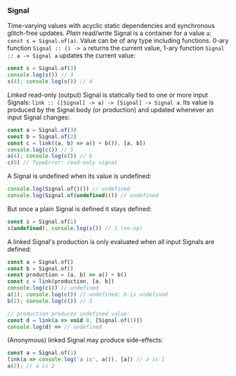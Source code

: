 ### Signal

Time-varying values with acyclic static dependencies and synchronous glitch-free updates. *Plain* read/write Signal is a container for a value `a`: `const s = Signal.of(a)`. Value can be of any type including functions. 0-ary function `Signal :: () -> a` returns the current value, 1-ary function `Signal :: a -> Signal a` updates the current value:

```javascript
const s = Signal.of(3)
console.log(s()) // 3
s(4); console.log(s()) // 4
```

*Linked* read-only (output) Signal is statically tied to one or more input Signals: `link :: ([Signal] -> a) -> [Signal] -> Signal a`. Its value is produced by the Signal body (or production) and updated whenever an input Signal changes:

```javascript
const a = Signal.of(3)
const b = Signal.of(2)
const c = link((a, b) => a() + b()), [a, b])
console.log(c()) // 5
a(4); console.log(c()) // 6
c(0) // TypeError: read-only signal
```

A Signal is undefined when its value is undefined:

```javascript
console.log(Signal.of()()) // undefined
console.log(Signal.of(undefined)()) // undefined
```

But once a plain Signal is defined it stays defined:

```javascript
const s = Signal.of(1)
s(undefined); console.log(s()) // 1 (no-op)
```

A linked Signal's production is only evaluated when all input Signals are defined:

```javascript
const a = Signal.of()
const b = Signal.of()
const production = (a, b) => a() + b()
const c = link(production, [a, b])
console.log(c()) // undefined
a(1); console.log(c()) // undefined; b is undefined
b(2); console.log(c()) // 3

// production produces undefined value:
const d = link(a => void 0, [Signal.of(1)])
console.log(d) => // undefined
```

(Anonymous) linked Signal may produce side-effects:

```javascript
const a = Signal.of(1)
link(a => console.log('a is', a()), [a]) // a is 1
a(2); // a is 2
```

